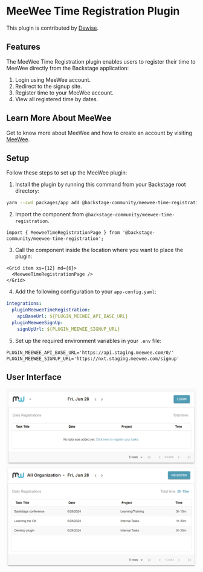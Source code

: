 # MeeWee Time Registration Plugin

This plugin is contributed by [Dewise](https://www.dewise.com/).

## Features

The MeeWee Time Registration plugin enables users to register their time to MeeWee directly from the Backstage application:

1. Login using MeeWee account.
2. Redirect to the signup site.
3. Register time to your MeeWee account.
4. View all registered time by dates.

## Learn More About MeeWee

Get to know more about MeeWee and how to create an account by visiting [MeeWee](https://what.meewee.com/en/).

## Setup

Follow these steps to set up the MeeWee plugin:

1. Install the plugin by running this command from your Backstage root directory:

```bash
yarn --cwd packages/app add @backstage-community/meewee-time-registration
```

2. Import the component from `@backstage-community/meewee-time-registration`.

```tsx
import { MeeweeTimeRegistrationPage } from '@backstage-community/meewee-time-registration';
```

3. Call the component inside the location where you want to place the plugin:

```tsx
<Grid item xs={12} md={6}>
  <MeeweeTimeRegistrationPage />
</Grid>
```
4. Add the following configuration to your `app-config.yaml`:

```yaml
integrations:
  pluginMeeweeTimeRegistration:
    apiBaseUrl: ${PLUGIN_MEEWEE_API_BASE_URL}
  pluginMeeweeSignUp:
    signUpUrl: ${PLUGIN_MEEWEE_SIGNUP_URL}
```

5. Set up the required environment variables in your `.env` file:

```env
PLUGIN_MEEWEE_API_BASE_URL='https://api.staging.meewee.com/0/'
PLUGIN_MEEWEE_SIGNUP_URL='https://nxt.staging.meewee.com/signup'
```

## User Interface

![Sample1](./docs/meewee-time-registration-login.png)
![Sample2](./docs/meewee-time-registration-register.png)